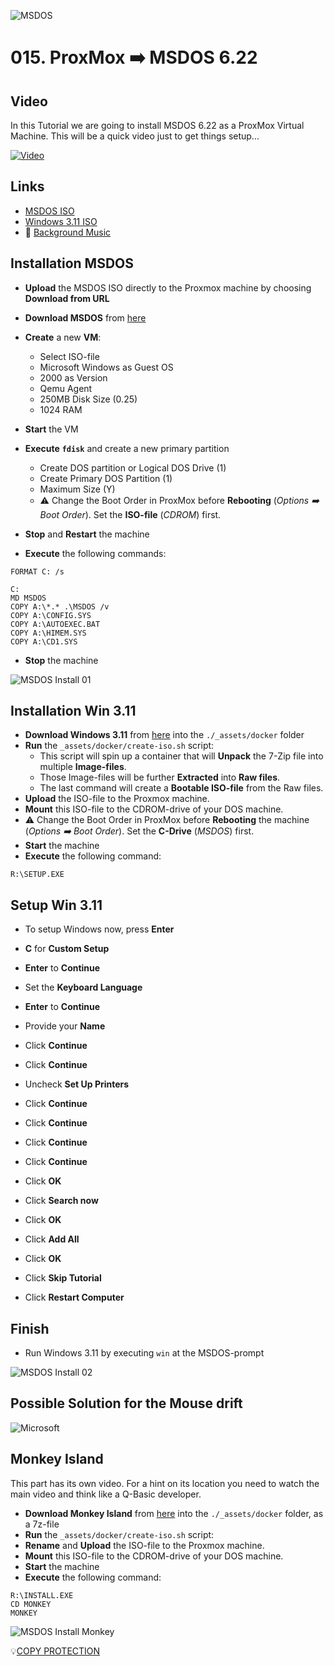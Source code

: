 ![MSDOS](_assets/images/msdos.png)
# 015. ProxMox ➡️ MSDOS 6.22

## Video

In this Tutorial we are going to install MSDOS 6.22 as a ProxMox Virtual Machine.
This will be a quick video just to get things setup...

[![Video](_assets/images/msdos-video.png)](https://youtu.be/lG5jVYrpKiM)

## Links

- [MSDOS ISO](https://www.allbootdisks.com/disk_images/DOS6.22_bootdisk.iso)
- [Windows 3.11 ISO](https://winworldpc.com/product/windows-3/wfw-311)
- 🎺 [Background Music](https://freesound.org/people/Migfus20/sounds/560457/)

## Installation MSDOS

- **Upload** the MSDOS ISO directly to the Proxmox machine by choosing **Download from URL**
- **Download MSDOS** from [here](https://www.allbootdisks.com/disk_images/DOS6.22_bootdisk.iso)
- **Create** a new **VM**:
  - Select ISO-file
  - Microsoft Windows as Guest OS
  - 2000 as Version
  - Qemu Agent
  - 250MB Disk Size (0.25)
  - 1024 RAM
- **Start** the VM

- **Execute** **`fdisk`** and create a new primary partition
  - Create DOS partition or Logical DOS Drive (1)
  - Create Primary DOS Partition (1)
  - Maximum Size (Y)
  - ⚠️ Change the Boot Order in ProxMox before **Rebooting** (*Options ➡️ Boot Order*). Set the **ISO-file** (*CDROM*) first.
- **Stop** and **Restart** the machine

- **Execute** the following commands:
```
FORMAT C: /s

C:
MD MSDOS
COPY A:\*.* .\MSDOS /v
COPY A:\CONFIG.SYS
COPY A:\AUTOEXEC.BAT
COPY A:\HIMEM.SYS
COPY A:\CD1.SYS
```

- **Stop** the machine

![MSDOS Install 01](_assets/images/msdos-install-01.png)

## Installation Win 3.11

- **Download Windows 3.11** from [here](https://winworldpc.com/download/01c3ae0b-6c42-c38a-11c3-a7c29d255254) into the `./_assets/docker` folder
- **Run** the `_assets/docker/create-iso.sh` script:
  - This script will spin up a container that will **Unpack** the 7-Zip file into multiple **Image-files**.
  - Those Image-files will be further **Extracted** into **Raw files**.
  - The last command will create a **Bootable ISO-file** from the Raw files.
- **Upload** the ISO-file to the Proxmox machine.
- **Mount** this ISO-file to the CDROM-drive of your DOS machine.
- ⚠️ Change the Boot Order in ProxMox before **Rebooting** the machine (*Options ➡️ Boot Order*). Set the **C-Drive** (*MSDOS*) first.
- **Start** the machine
- **Execute** the following command:

```
R:\SETUP.EXE
```

## Setup Win 3.11

- To setup Windows now, press **Enter**
- **C** for **Custom Setup**
- **Enter** to **Continue**
- Set the **Keyboard Language**
- **Enter** to **Continue**

- Provide your **Name**
- Click **Continue**
- Click **Continue**
- Uncheck **Set Up Printers**
- Click **Continue**
- Click **Continue**

- Click **Continue**
- Click **Continue**
- Click **OK**

- Click **Search now**
- Click **OK**

- Click **Add All**
- Click **OK**

- Click **Skip Tutorial**
- Click **Restart Computer**

## Finish

- Run Windows 3.11 by executing `win` at the MSDOS-prompt

![MSDOS Install 02](_assets/images/msdos-install-02.png)


## Possible Solution for the Mouse drift

![Microsoft](_assets/images/pussytrouble.png)

## Monkey Island

This part has its own video. 
For a hint on its location you need to watch the main video and think like a Q-Basic developer.

- **Download Monkey Island** from [here](https://archive.org/details/003048-TheSecretOfMonkeyIsland) into the `./_assets/docker` folder, as a 7z-file
- **Run** the `_assets/docker/create-iso.sh` script:
- **Rename** and **Upload** the ISO-file to the Proxmox machine.
- **Mount** this ISO-file to the CDROM-drive of your DOS machine.
- **Start** the machine
- **Execute** the following command:

```
R:\INSTALL.EXE
CD MONKEY
MONKEY
```

![MSDOS Install Monkey](_assets/images/msdos-install-monkey.png)

💡[COPY PROTECTION](https://www.oldgames.sk/codewheel/secret-of-monkey-island-dial-a-pirate)
